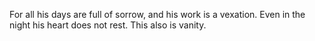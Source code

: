 For all his days are full of sorrow, and his work is a vexation. Even in the night his heart does not rest. This also is vanity.
